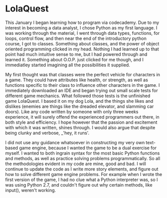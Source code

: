 # LolaQuest
  This January I began learning how to program via codecademy. Due to my interest in becoming a data analyst, I chose Python as my first language. I was working through the material, I went through data types, functions, for loops, control flow, and then near the end of the introductory python course, I got to classes. Something about classes, and the power of object oriented programming clicked in my head. Nothing I had learned up to that point had much intuitive sense to me, but I had powered through and learned it. Something about O.O.P. just clicked for me though, and I immediatley started imagining all the possibilities it supplied. 
  
   My first thought was that classes were the perfect vehicle for characters in a game. They could have attributes like health, or strength, as well as functions specific to their class to influence other characters in the game. I immediately downloaded an IDE and began trying out small scale tests for different game mechanics. What followed those tests is the unfinished game LolaQuest. I based it on my dog Lola, and the things she likes and dislikes (enemies are things like the dreaded elevator, and slamming car doors). Like any code written by someone with only three weeks experience, it will surely offend the experienced programmers out there, in both style and efficiency. I hope however that the passion and excitement with which it was written, shines through. I would also argue that despite being clunky and verbose, _'hey, it runs'. 
   
   I did not use any guidance whatsoever in constructing my very own text-based game engine, because I wanted the game to be a dual exercise for myself. I wanted to both ingrain syntax for the most basic Python functions and methods, as well as practice solving problems programmatically. So all the methodologies evident in my code are mine, good and bad. I will continue to update the code as I write more story elements, and figure out how to solve different game engine problems. For example when I wrote the first version of the game, I had no clue what a Python interpreter was, so I was using Python 2.7, and couldn't figure out why certain methods, like input(), weren't working. 
